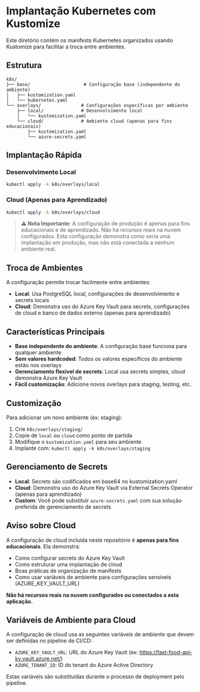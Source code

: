 # Implantação Kubernetes com Kustomize

Este diretório contém os manifests Kubernetes organizados usando Kustomize para facilitar a troca entre ambientes.

## Estrutura

```
k8s/
├── base/                    # Configuração base (independente do ambiente)
│   ├── kustomization.yaml
│   └── kubernetes.yaml
└── overlays/               # Configurações específicas por ambiente
    ├── local/              # Desenvolvimento local
    │   └── kustomization.yaml
    └── cloud/              # Ambiente cloud (apenas para fins educacionais)
        ├── kustomization.yaml
        └── azure-secrets.yaml
```

## Implantação Rápida

### Desenvolvimento Local

```bash
kubectl apply -k k8s/overlays/local
```

### Cloud (Apenas para Aprendizado)

```bash
kubectl apply -k k8s/overlays/cloud
```

> **⚠️ Nota Importante**: A configuração de produção é apenas para fins educacionais e de aprendizado. Não há recursos reais na nuvem configurados. Esta configuração demonstra como seria uma implantação em produção, mas não está conectada a nenhum ambiente real.

## Troca de Ambientes

A configuração permite trocar facilmente entre ambientes:

- **Local**: Usa PostgreSQL local, configurações de desenvolvimento e secrets locais
- **Cloud**: Demonstra uso do Azure Key Vault para secrets, configurações de cloud e banco de dados externo (apenas para aprendizado)

## Características Principais

- **Base independente do ambiente**: A configuração base funciona para qualquer ambiente
- **Sem valores hardcoded**: Todos os valores específicos do ambiente estão nos overlays
- **Gerenciamento flexível de secrets**: Local usa secrets simples, cloud demonstra Azure Key Vault
- **Fácil customização**: Adicione novos overlays para staging, testing, etc.

## Customização

Para adicionar um novo ambiente (ex: staging):

1. Crie `k8s/overlays/staging/`
2. Copie de `local` ou `cloud` como ponto de partida
3. Modifique o `kustomization.yaml` para seu ambiente
4. Implante com: `kubectl apply -k k8s/overlays/staging`

## Gerenciamento de Secrets

- **Local**: Secrets são codificados em base64 no kustomization.yaml
- **Cloud**: Demonstra uso do Azure Key Vault via External Secrets Operator (apenas para aprendizado)
- **Custom**: Você pode substituir `azure-secrets.yaml` com sua solução preferida de gerenciamento de secrets

## Aviso sobre Cloud

A configuração de cloud incluída neste repositório é **apenas para fins educacionais**. Ela demonstra:

- Como configurar secrets do Azure Key Vault
- Como estruturar uma implantação de cloud
- Boas práticas de organização de manifests
- Como usar variáveis de ambiente para configurações sensíveis (AZURE_KEY_VAULT_URL)

**Não há recursos reais na nuvem configurados ou conectados a esta aplicação.**

## Variáveis de Ambiente para Cloud

A configuração de cloud usa as seguintes variáveis de ambiente que devem ser definidas no pipeline de CI/CD:

- `AZURE_KEY_VAULT_URL`: URL do Azure Key Vault (ex: https://fast-food-api-kv.vault.azure.net/)
- `AZURE_TENANT_ID`: ID do tenant do Azure Active Directory

Estas variáveis são substituídas durante o processo de deployment pelo pipeline.

